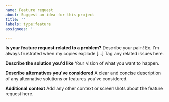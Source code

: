 ```yaml
---
name: Feature request
about: Suggest an idea for this project
title: ''
labels: type:feature
assignees: ''

---
```


**Is your feature request related to a problem?**
Describe your pain! Ex. I'm always frustrated when my copies explode [...]
Tag any related issues here.

**Describe the solution you'd like**
Your vision of what you want to happen.

**Describe alternatives you've considered**
A clear and concise description of any alternative solutions or features you've considered.

**Additional context**
Add any other context or screenshots about the feature request here.
